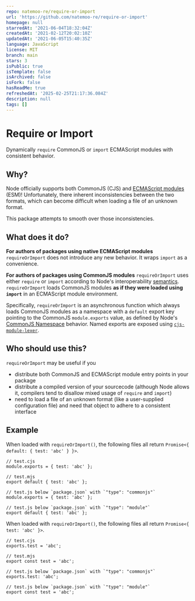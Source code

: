 ```yaml
---
repo: natemoo-re/require-or-import
url: 'https://github.com/natemoo-re/require-or-import'
homepage: null
starredAt: '2021-06-04T18:32:04Z'
createdAt: '2021-02-12T20:02:10Z'
updatedAt: '2021-06-05T15:40:35Z'
language: JavaScript
license: MIT
branch: main
stars: 3
isPublic: true
isTemplate: false
isArchived: false
isFork: false
hasReadMe: true
refreshedAt: '2025-02-25T21:17:36.084Z'
description: null
tags: []
---
```


# Require or Import

Dynamically `require` CommonJS or `import` ECMAScript modules with consistent behavior.

## Why?

Node officially supports both CommonJS (CJS) and [ECMAScript modules](https://nodejs.org/api/esm.html) (ESM)! Unfortunately, there inherent inconsistencies between the two formats, which can become difficult when loading a file of an unknown format. 

This package attempts to smooth over those inconsistencies.

## What does it do?

**For authors of packages using native ECMAScript modules** `requireOrImport` does not introduce any new behavior. It wraps `import` as a convenience.

**For authors of packages using CommonJS modules** `requireOrImport` uses either `require` or `import` according to Node's interoperability [semantics](https://nodejs.org/api/esm.html#esm_interoperability_with_commonjs). `requireOrImport` loads CommonJS modules **as if they were loaded using `import`** in an ECMAScript module environment.

Specifically, `requireOrImport` is an asynchronous function which always loads CommonJS modules as a namespace with a `default` export key pointing to the CommonJS `module.exports` value, as defined by Node's [CommonJS Namespace](https://nodejs.org/api/esm.html#esm_commonjs_namespaces) behavior. Named exports are exposed using [`cjs-module-lexer`](https://github.com/guybedford/cjs-module-lexer/tree/master).

## Who should use this?

`requireOrImport` may be useful if you

- distribute both CommonJS and ECMAScript module entry points in your package
- distribute a compiled version of your sourcecode (although Node allows it, compilers tend to disallow mixed usage of `require` and `import`)
- need to load a file of an unknown format (like a user-supplied configuration file) and need that object to adhere to a consistent interface

## Example

When loaded with `requireOrImport()`, the following files all return `Promise<{ default: { test: 'abc' } }>`.


```
// test.cjs
module.exports = { test: 'abc' };
```

```
// test.mjs
export default { test: 'abc' };
```

```
// test.js below `package.json` with `"type": "commonjs"`
module.exports = { test: 'abc' };
```

```
// test.js below `package.json` with `"type": "module"`
export default { test: 'abc' };
```

When loaded with `requireOrImport()`, the following files all return `Promise<{ test: 'abc' }>`.

```
// test.cjs
exports.test = 'abc';
```

```
// test.mjs
export const test = 'abc';
```


```
// test.js below `package.json` with `"type": "commonjs"`
exports.test: 'abc';
```

```
// test.js below `package.json` with `"type": "module"`
export const test = 'abc';
```
